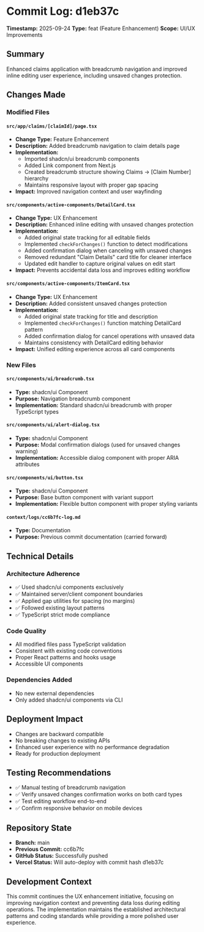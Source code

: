 # Commit Log: d1eb37c

**Timestamp:** 2025-09-24
**Type:** feat (Feature Enhancement)
**Scope:** UI/UX Improvements

## Summary
Enhanced claims application with breadcrumb navigation and improved inline editing user experience, including unsaved changes protection.

## Changes Made

### Modified Files

#### `src/app/claims/[claimId]/page.tsx`
- **Change Type:** Feature Enhancement
- **Description:** Added breadcrumb navigation to claim details page
- **Implementation:**
  - Imported shadcn/ui breadcrumb components
  - Added Link component from Next.js
  - Created breadcrumb structure showing Claims → [Claim Number] hierarchy
  - Maintains responsive layout with proper gap spacing
- **Impact:** Improved navigation context and user wayfinding

#### `src/components/active-components/DetailCard.tsx`
- **Change Type:** UX Enhancement
- **Description:** Enhanced inline editing with unsaved changes protection
- **Implementation:**
  - Added original state tracking for all editable fields
  - Implemented `checkForChanges()` function to detect modifications
  - Added confirmation dialog when canceling with unsaved changes
  - Removed redundant "Claim Details" card title for cleaner interface
  - Updated edit handler to capture original values on edit start
- **Impact:** Prevents accidental data loss and improves editing workflow

#### `src/components/active-components/ItemCard.tsx`
- **Change Type:** UX Enhancement
- **Description:** Added consistent unsaved changes protection
- **Implementation:**
  - Added original state tracking for title and description
  - Implemented `checkForChanges()` function matching DetailCard pattern
  - Added confirmation dialog for cancel operations with unsaved data
  - Maintains consistency with DetailCard editing behavior
- **Impact:** Unified editing experience across all card components

### New Files

#### `src/components/ui/breadcrumb.tsx`
- **Type:** shadcn/ui Component
- **Purpose:** Navigation breadcrumb component
- **Implementation:** Standard shadcn/ui breadcrumb with proper TypeScript types

#### `src/components/ui/alert-dialog.tsx`
- **Type:** shadcn/ui Component
- **Purpose:** Modal confirmation dialogs (used for unsaved changes warning)
- **Implementation:** Accessible dialog component with proper ARIA attributes

#### `src/components/ui/button.tsx`
- **Type:** shadcn/ui Component
- **Purpose:** Base button component with variant support
- **Implementation:** Flexible button component with proper styling variants

#### `context/logs/cc6b7fc-log.md`
- **Type:** Documentation
- **Purpose:** Previous commit documentation (carried forward)

## Technical Details

### Architecture Adherence
- ✅ Used shadcn/ui components exclusively
- ✅ Maintained server/client component boundaries
- ✅ Applied gap utilities for spacing (no margins)
- ✅ Followed existing layout patterns
- ✅ TypeScript strict mode compliance

### Code Quality
- All modified files pass TypeScript validation
- Consistent with existing code conventions
- Proper React patterns and hooks usage
- Accessible UI components

### Dependencies Added
- No new external dependencies
- Only added shadcn/ui components via CLI

## Deployment Impact
- Changes are backward compatible
- No breaking changes to existing APIs
- Enhanced user experience with no performance degradation
- Ready for production deployment

## Testing Recommendations
- ✅ Manual testing of breadcrumb navigation
- ✅ Verify unsaved changes confirmation works on both card types
- ✅ Test editing workflow end-to-end
- ✅ Confirm responsive behavior on mobile devices

## Repository State
- **Branch:** main
- **Previous Commit:** cc6b7fc
- **GitHub Status:** Successfully pushed
- **Vercel Status:** Will auto-deploy with commit hash d1eb37c

## Development Context
This commit continues the UX enhancement initiative, focusing on improving navigation context and preventing data loss during editing operations. The implementation maintains the established architectural patterns and coding standards while providing a more polished user experience.